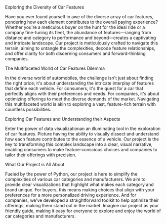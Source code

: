 Exploring the Diversity of Car Features 

Have you ever found yourself in awe of the diverse array of car features, pondering how each element contributes to the overall paying experience? Whether you're a meticulous buyer on the hunt for the ideal ride or a company fine-tuning its fleet, 
the abundance of features—ranging from distance and category to performance and beyond—creates a captivating and intricate landscape. Our project is meticulously crafted to navigate this terrain, aiming to untangle the complexities,
 decode feature relationships, and offer clarity for both discerning consumers and forward-thinking companies.

The Multifaceted World of Car Features Dilemma 

In the diverse world of automobiles, the challenge isn't just about finding the right price; it's about understanding the intricate interplay of features that define each vehicle. 
For consumers, it's the quest for a car that perfectly aligns with their preferences and needs. For companies, it's about optimizing offerings to meet the diverse demands of the market.
 Navigating this multifaceted world is akin to exploring a vast, feature-rich terrain with countless possibilities.

Exploring Car Features and Understanding their Aspects 

Enter the power of data visualizationan an illuminating tool in the exploration of car features. 
Picture having the ability to visually dissect and understand how each feature contributes to the essence of a vehicle. Our project is the key to transforming this complex landscape into a clear,
 visual narrative, enabling consumers to make feature-conscious choices and companies to tailor their offerings with precision.

What Our Project is All About 

Fueled by the power of Python, our project is here to simplify the complexities of various car categories and manufacturers. We aim to provide clear visualizations that highlight what makes each category and brand unique.
 For buyers, this means making choices that align with your preferences for a more personalized driving experience. And for companies, we've developed a straightforward toolkit to help optimize their offerings, making them stand out in the market.
Imagine our project as your friendly guide, making it easy for everyone to explore and enjoy the world of car categories and manufacturers.

